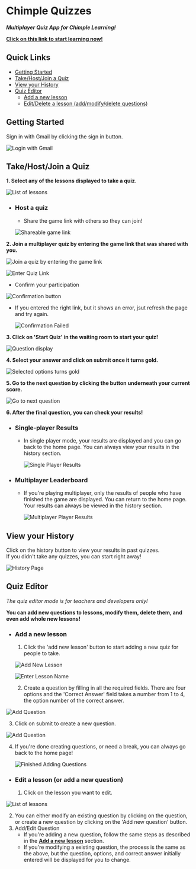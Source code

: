 # Chimple Quizzes
***Multiplayer Quiz App for Chimple Learning!***  

[**Click on this link to start learning now!**](https://chandradithyaj.github.io/chimplequiz)

## Quick Links  
  - [Getting Started](https://github.com/ChandradithyaJ/chimplequiz#getting-started)  
  - [Take/Host/Join a Quiz](https://github.com/ChandradithyaJ/chimplequiz#takehostjoin-a-quiz)
  - [View your History](https://github.com/ChandradithyaJ/chimplequiz/#view-your-history)
  - [Quiz Editor](https://github.com/ChandradithyaJ/chimplequiz/#quiz-editor)
    - [Add a new lesson](https://github.com/ChandradithyaJ/chimplequiz/#add-a-new-lesson)
    - [Edit/Delete a lesson (add/modify/delete questions)](https://github.com/ChandradithyaJ/chimplequiz/#edit-a-lesson-or-add-a-new-question)

## Getting Started
Sign in with Gmail by clicking the sign in button.  

![Login with Gmail](https://github.com/ChandradithyaJ/chimplequiz/blob/main/src/images/getting-started.png)

## Take/Host/Join a Quiz
**1. Select any of the lessons displayed to take a quiz.**  

![List of lessons](https://github.com/ChandradithyaJ/chimplequiz/blob/main/src/images/select-lesson.png)

 - ### Host a quiz
   - Share the game link with others so they can join!
  
   ![Shareable game link](https://github.com/ChandradithyaJ/chimplequiz/blob/main/src/images/host-quiz.png)
 
**2. Join a multiplayer quiz by entering the game link that was shared with you.**  

![Join a quiz by entering the game link](https://github.com/ChandradithyaJ/chimplequiz/blob/main/src/images/join-quiz.png)  

![Enter Quiz Link](https://github.com/ChandradithyaJ/chimplequiz/blob/main/src/images/enter-link.png)

 - Confirm your participation

![Confirmation button](https://github.com/ChandradithyaJ/chimplequiz/blob/main/src/images/confirmation.png)  

 - If you entered the right link, but it shows an error, jsut refresh the page and try again.

   ![Confirmation Failed](https://github.com/ChandradithyaJ/chimplequiz/blob/main/src/images/confirmation-failed.png)

**3. Click on 'Start Quiz' in the waiting room to start your quiz!**  

![Question display](https://github.com/ChandradithyaJ/chimplequiz/blob/main/src/images/question-display.png)

**4. Select your answer and click on submit once it turns gold.**  

![Selected options turns gold](https://github.com/ChandradithyaJ/chimplequiz/blob/main/src/images/verify-images.png)

**5. Go to the next question by clicking the button underneath your current score.**  

![Go to next question](https://github.com/ChandradithyaJ/chimplequiz/blob/main/src/images/check-answer.png)

**6. After the final question, you can check your results!**
- ### Single-player Results
  - In single player mode, your results are displayed and you can go back to the home page. You can always view your results in the history section.

    ![Single Player Results](https://github.com/ChandradithyaJ/chimplequiz/blob/main/src/images/single-player-results.png)
    
 - ### Multiplayer Leaderboard
   - If you're playing multiplayer, only the results of people who have finished the game are displayed. You can return to the home page. Your results can always be viewed in the history section.
  
     ![Multiplayer Player Results](https://github.com/ChandradithyaJ/chimplequiz/blob/main/src/images/multiplayer-results.png)

## View your History
Click on the history button to view your results in past quizzes.  
If you didn't take any quizzes, you can start right away!  

![History Page](https://github.com/ChandradithyaJ/chimplequiz/blob/main/src/images/quiz-history.png)

## Quiz Editor
*The quiz editor mode is for teachers and developers only!*  

**You can add new questions to lessons, modify them, delete them, and even add whole new lessons!**  
 - ### Add a new lesson
   1. Click the 'add new lesson' button to start adding a new quiz for people to take.

    ![Add New Lesson](https://github.com/ChandradithyaJ/chimplequiz/blob/main/src/images/add-new-lesson.png)

    ![Enter Lesson Name](https://github.com/ChandradithyaJ/chimplequiz/blob/main/src/images/add-lesson.png)

   2. Create a question by filling in all the required fields. There are four options and the 'Correct Answer' field takes a number from 1 to 4, the option number of the correct answer.
  
  ![Add Question](https://github.com/ChandradithyaJ/chimplequiz/blob/main/src/images/add-ques-1.png)

   3. Click on submit to create a new question.

  ![Add Question](https://github.com/ChandradithyaJ/chimplequiz/blob/main/src/images/add-ques-2.png)
   
   4. If you're done creating questions, or need a break, you can always go back to the home page!

      ![Finished Adding Questions](https://github.com/ChandradithyaJ/chimplequiz/blob/main/src/images/finish-add-ques.png)

 - ### Edit a lesson (or add a new question)
   1. Click on the lesson you want to edit.
  
  ![List of lessons](https://github.com/ChandradithyaJ/chimplequiz/blob/main/src/images/select-lesson.png)

   2. You can either modify an existing question by clicking on the question, or create a new question by clicking on the 'Add new question' button.
   3. Add/Edit Question
      - If you're adding a new question, follow the same steps as described in the [**Add a new lesson**](https://github.com/ChandradithyaJ/chimplequiz#add-a-new-lesson) section.
      - If you're modifying a existing question, the process is the same as the above, but the question, options, and correct answer initially entered will be displayed for you to change.

